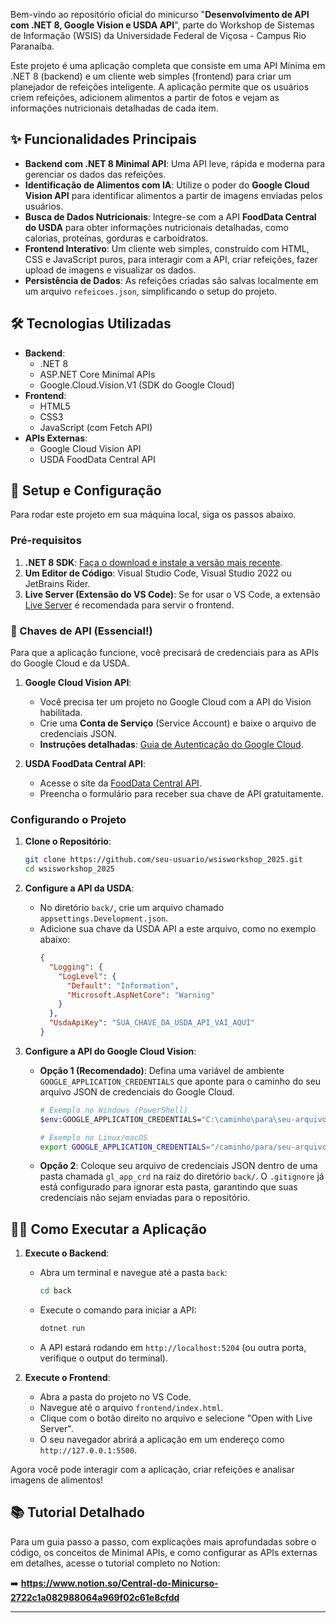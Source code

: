 Bem-vindo ao repositório oficial do minicurso "**Desenvolvimento de API com .NET 8, Google Vision e USDA API**", parte do Workshop de Sistemas de Informação (WSIS) da Universidade Federal de Viçosa - Campus Rio Paranaíba.

Este projeto é uma aplicação completa que consiste em uma API Mínima em .NET 8 (backend) e um cliente web simples (frontend) para criar um planejador de refeições inteligente. A aplicação permite que os usuários criem refeições, adicionem alimentos a partir de fotos e vejam as informações nutricionais detalhadas de cada item.

## ✨ Funcionalidades Principais

  * **Backend com .NET 8 Minimal API**: Uma API leve, rápida e moderna para gerenciar os dados das refeições.
  * **Identificação de Alimentos com IA**: Utilize o poder do **Google Cloud Vision API** para identificar alimentos a partir de imagens enviadas pelos usuários.
  * **Busca de Dados Nutricionais**: Integre-se com a API **FoodData Central do USDA** para obter informações nutricionais detalhadas, como calorias, proteínas, gorduras e carboidratos.
  * **Frontend Interativo**: Um cliente web simples, construído com HTML, CSS e JavaScript puros, para interagir com a API, criar refeições, fazer upload de imagens e visualizar os dados.
  * **Persistência de Dados**: As refeições criadas são salvas localmente em um arquivo `refeicoes.json`, simplificando o setup do projeto.

## 🛠️ Tecnologias Utilizadas

  * **Backend**:
      * .NET 8
      * ASP.NET Core Minimal APIs
      * Google.Cloud.Vision.V1 (SDK do Google Cloud)
  * **Frontend**:
      * HTML5
      * CSS3
      * JavaScript (com Fetch API)
  * **APIs Externas**:
      * Google Cloud Vision API
      * USDA FoodData Central API

## 🚀 Setup e Configuração

Para rodar este projeto em sua máquina local, siga os passos abaixo.

### Pré-requisitos

1.  **.NET 8 SDK**: [Faça o download e instale a versão mais recente](https://dotnet.microsoft.com/download/dotnet/8.0).
2.  **Um Editor de Código**: Visual Studio Code, Visual Studio 2022 ou JetBrains Rider.
3.  **Live Server (Extensão do VS Code)**: Se for usar o VS Code, a extensão [Live Server](https://marketplace.visualstudio.com/items?itemName=ritwickdey.LiveServer) é recomendada para servir o frontend.

### 🔑 Chaves de API (Essencial\!)

Para que a aplicação funcione, você precisará de credenciais para as APIs do Google Cloud e da USDA.

1.  **Google Cloud Vision API**:

      * Você precisa ter um projeto no Google Cloud com a API do Vision habilitada.
      * Crie uma **Conta de Serviço** (Service Account) e baixe o arquivo de credenciais JSON.
      * **Instruções detalhadas**: [Guia de Autenticação do Google Cloud](https://cloud.google.com/docs/authentication/getting-started).

2.  **USDA FoodData Central API**:

      * Acesse o site da [FoodData Central API](https://www.google.com/search?q=https://fdc.nal.usda.gov/api-key.html).
      * Preencha o formulário para receber sua chave de API gratuitamente.

### Configurando o Projeto

1.  **Clone o Repositório**:

    ```bash
    git clone https://github.com/seu-usuario/wsisworkshop_2025.git
    cd wsisworkshop_2025
    ```

2.  **Configure a API da USDA**:

      * No diretório `back/`, crie um arquivo chamado `appsettings.Development.json`.
      * Adicione sua chave da USDA API a este arquivo, como no exemplo abaixo:
        ```json
        {
          "Logging": {
            "LogLevel": {
              "Default": "Information",
              "Microsoft.AspNetCore": "Warning"
            }
          },
          "UsdaApiKey": "SUA_CHAVE_DA_USDA_API_VAI_AQUI"
        }
        ```

3.  **Configure a API do Google Cloud Vision**:

      * **Opção 1 (Recomendado)**: Defina uma variável de ambiente `GOOGLE_APPLICATION_CREDENTIALS` que aponte para o caminho do seu arquivo JSON de credenciais do Google Cloud.
        ```bash
        # Exemplo no Windows (PowerShell)
        $env:GOOGLE_APPLICATION_CREDENTIALS="C:\caminho\para\seu-arquivo.json"

        # Exemplo no Linux/macOS
        export GOOGLE_APPLICATION_CREDENTIALS="/caminho/para/seu-arquivo.json"
        ```
      * **Opção 2**: Coloque seu arquivo de credenciais JSON dentro de uma pasta chamada `gl_app_crd` na raiz do diretório `back/`. O `.gitignore` já está configurado para ignorar esta pasta, garantindo que suas credenciais não sejam enviadas para o repositório.

## 🏃‍♀️ Como Executar a Aplicação

1.  **Execute o Backend**:

      * Abra um terminal e navegue até a pasta `back`:
        ```bash
        cd back
        ```
      * Execute o comando para iniciar a API:
        ```bash
        dotnet run
        ```
      * A API estará rodando em `http://localhost:5204` (ou outra porta, verifique o output do terminal).

2.  **Execute o Frontend**:

      * Abra a pasta do projeto no VS Code.
      * Navegue até o arquivo `frontend/index.html`.
      * Clique com o botão direito no arquivo e selecione "Open with Live Server".
      * O seu navegador abrirá a aplicação em um endereço como `http://127.0.0.1:5500`.

Agora você pode interagir com a aplicação, criar refeições e analisar imagens de alimentos\!

## 📚 Tutorial Detalhado

Para um guia passo a passo, com explicações mais aprofundadas sobre o código, os conceitos de Minimal APIs, e como configurar as APIs externas em detalhes, acesse o tutorial completo no Notion:

➡️ **https://www.notion.so/Central-do-Minicurso-2722c1a082988064a969f02c61e8cfdd**

-----
